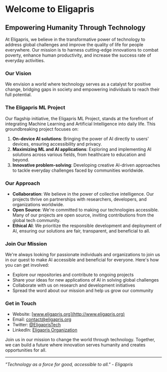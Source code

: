 # Welcome to Eligapris

## Empowering Humanity Through Technology

At Eligapris, we believe in the transformative power of technology to address global challenges and improve the quality of life for people everywhere. Our mission is to harness cutting-edge innovations to combat poverty, enhance human productivity, and increase the success rate of everyday activities.

### Our Vision

We envision a world where technology serves as a catalyst for positive change, bridging gaps in society and empowering individuals to reach their full potential.

### The Eligapris ML Project

Our flagship initiative, the Eligapris ML Project, stands at the forefront of integrating Machine Learning and Artificial Intelligence into daily life. This groundbreaking project focuses on:

1. **On-device AI solutions**: Bringing the power of AI directly to users' devices, ensuring accessibility and privacy.
2. **Maximizing ML and AI applications**: Exploring and implementing AI solutions across various fields, from healthcare to education and beyond.
3. **Innovative problem-solving**: Developing creative AI-driven approaches to tackle everyday challenges faced by communities worldwide.

### Our Approach

- **Collaboration**: We believe in the power of collective intelligence. Our projects thrive on partnerships with researchers, developers, and organizations worldwide.
- **Open Source**: We're committed to making our technologies accessible. Many of our projects are open source, inviting contributions from the global tech community.
- **Ethical AI**: We prioritize the responsible development and deployment of AI, ensuring our solutions are fair, transparent, and beneficial to all.

### Join Our Mission

We're always looking for passionate individuals and organizations to join us in our quest to make AI accessible and beneficial for everyone. Here's how you can get involved:

- Explore our repositories and contribute to ongoing projects
- Share your ideas for new applications of AI in solving global challenges
- Collaborate with us on research and development initiatives
- Spread the word about our mission and help us grow our community

### Get in Touch

- Website: [www.eligapris.org](http://www.eligapris.org)
- Email: contact@eligapris.org
- Twitter: [@EligaprisTech](https://twitter.com/EligaprisTech)
- LinkedIn: [Eligapris Organization](https://www.linkedin.com/company/eligapris)

Join us in our mission to change the world through technology. Together, we can build a future where innovation serves humanity and creates opportunities for all.

---

*"Technology as a force for good, accessible to all." - Eligapris*

